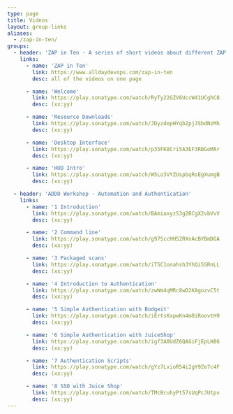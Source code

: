 ```yaml
---
type: page
title: Videos
layout: group-links
aliases:
  - /zap-in-ten/
groups:
  - header: 'ZAP in Ten - A series of short videos about different ZAP features'
    links:
      - name: 'ZAP in Ten'
        link: https://www.alldaydevops.com/zap-in-ten
        desc: all of the videos on one page 

      - name: 'Welcome'
        link: https://play.sonatype.com/watch/RyTy22GZV6UccW41UCghC8
        desc: (xx:yy)

      - name: 'Resource Downloads'
        link: https://play.sonatype.com/watch/JDyzdepHYqb2pjJSbdNzMh
        desc: (xx:yy)

      - name: 'Desktop Interface'
        link: https://play.sonatype.com/watch/p35FK8Cri5A3EF3RBGoMAr
        desc: (xx:yy)

      - name: 'HUD Intro'
        link: https://play.sonatype.com/watch/W5Lo3VYZUspbqRsEgXumgB
        desc: (xx:yy)

  - header: 'ADDO Workshop - Automation and Authentication'
    links:
      - name: '1 Introduction'
        link: https://play.sonatype.com/watch/BAmiaxyzS3g2BCgX2vbVvV
        desc: (xx:yy)

      - name: '2 Command line'
        link: https://play.sonatype.com/watch/g97SccHH52RXnAcBYBmDGA
        desc: (xx:yy)

      - name: '3 Packaged scans'
        link: https://play.sonatype.com/watch/iT5C1onahsh3YhQi5SRnLL
        desc: (xx:yy)

      - name: '4 Introduction to Authentication'
        link: https://play.sonatype.com/watch/zwWm4qMRc8wD2KAgozvC5t
        desc: (xx:yy)

      - name: '5 Simple Authentication with Bodgeit'
        link: https://play.sonatype.com/watch/iErtsKxpwKn4m8iRoovtH9
        desc: (xx:yy)

      - name: '6 Simple Authentication with JuiceShop'
        link: https://play.sonatype.com/watch/igf3A8UdZ6QAGiFjEpLH86
        desc: (xx:yy)

      - name: '7 Authentication Scripts'
        link: https://play.sonatype.com/watch/gYz7LxioR54i2gY9Ze7c4F
        desc: (xx:yy)

      - name: '8 SSO with Juice Shop'
        link: https://play.sonatype.com/watch/TMcBcuhyPt57sUqPcJUtpv
        desc: (xx:yy)
---
```

